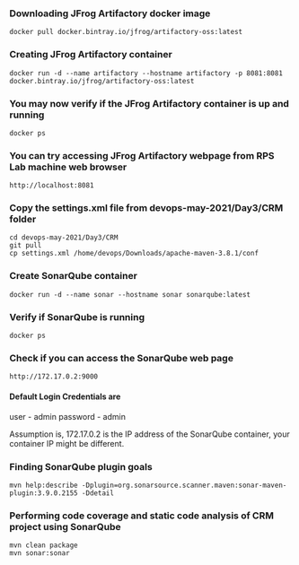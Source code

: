 ### Downloading JFrog Artifactory docker image
```
docker pull docker.bintray.io/jfrog/artifactory-oss:latest
```

### Creating JFrog Artifactory container
```
docker run -d --name artifactory --hostname artifactory -p 8081:8081 docker.bintray.io/jfrog/artifactory-oss:latest
```

### You may now verify if the JFrog Artifactory container is up and running
```
docker ps
```

### You can try accessing JFrog Artifactory webpage from RPS Lab machine web browser
```
http://localhost:8081
```

### Copy the settings.xml file from devops-may-2021/Day3/CRM folder
```
cd devops-may-2021/Day3/CRM
git pull
cp settings.xml /home/devops/Downloads/apache-maven-3.8.1/conf
```
### Create SonarQube container
```
docker run -d --name sonar --hostname sonar sonarqube:latest
```

### Verify if SonarQube is running
```
docker ps
```

### Check if you can access the SonarQube web page
```
http://172.17.0.2:9000
```
#### Default Login Credentials are
user - admin
password - admin

Assumption is, 172.17.0.2 is the IP address of the SonarQube container, your container IP might be different.

### Finding SonarQube plugin goals
```
mvn help:describe -Dplugin=org.sonarsource.scanner.maven:sonar-maven-plugin:3.9.0.2155 -Ddetail
```
### Performing code coverage and static code analysis of CRM project using SonarQube
```
mvn clean package
mvn sonar:sonar
```
